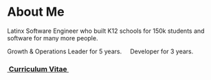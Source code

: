 # About Me
Latinx Software Engineer who built K12 schools for 150k students and software for many more people. 

Growth & Operations Leader for 5 years.
&nbsp;
&nbsp;
Developer for 3 years.


### <a href="https://docs.google.com/document/d/1lXcI_M8pWUToUs8XuOyZHeILpFZ268w1XqBtXyD9zE0/edit?usp=sharing" target="_blank">&nbsp;Curriculum Vitae&nbsp;</a>